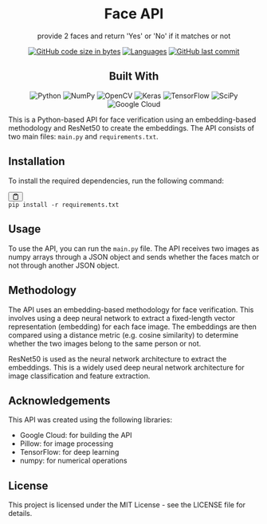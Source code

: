<h1 align=center>Face API</h1>
<p align=center>provide 2 faces and return 'Yes' or 'No' if it matches or not</p>
<div align='center'>
  
[![GitHub code size in bytes](https://img.shields.io/github/languages/code-size/jesherjoshua/faceverificationapi?logo=github&style=for-the-badge)](https://github.com/jesherjoshua/faceverificationapi)
[![Languages](https://img.shields.io/github/languages/count/jesherjoshua/faceverificationapi?style=for-the-badge)](https://github.com/jesherjoshua/faceverificationapi)
[![GitHub last commit](https://img.shields.io/github/last-commit/jesherjoshua/faceverificationapi?style=for-the-badge&logo=git)](https://github.com/jesherjoshua/faceverificationapi)

<h2>Built With</h2>

![Python](https://img.shields.io/badge/python-3670A0?style=for-the-badge&logo=python&logoColor=ffdd54)
![NumPy](https://img.shields.io/badge/Numpy-777BB4?style=for-the-badge&logo=numpy&logoColor=white)
![OpenCV](https://img.shields.io/badge/opencv-%23white.svg?style=for-the-badge&logo=opencv&logoColor=white)
![Keras](https://img.shields.io/badge/Keras-%23D00000.svg?style=for-the-badge&logo=Keras&logoColor=white)
![TensorFlow](https://img.shields.io/badge/TensorFlow-%23FF6F00.svg?style=for-the-badge&logo=TensorFlow&logoColor=white)
![SciPy](https://img.shields.io/badge/SciPy-%230C55A5.svg?style=for-the-badge&logo=scipy&logoColor=%white)
![Google Cloud](https://img.shields.io/badge/GoogleCloud-%234285F4.svg?style=for-the-badge&logo=google-cloud&logoColor=white)
</div>


This is a Python-based API for face verification using an embedding-based methodology and ResNet50 to create the embeddings. The API consists of two main files: `main.py` and `requirements.txt`.

## Installation

To install the required dependencies, run the following command:

<pre><div class="bg-black mb-4 rounded-md"><div class="flex items-center relative text-gray-200 bg-gray-800 px-4 py-2 text-xs font-sans"><button class="flex ml-auto gap-2"><svg stroke="currentColor" fill="none" stroke-width="2" viewBox="0 0 24 24" stroke-linecap="round" stroke-linejoin="round" class="h-4 w-4" height="1em" width="1em" xmlns="http://www.w3.org/2000/svg" data-darkreader-inline-stroke=""><path d="M16 4h2a2 2 0 0 1 2 2v14a2 2 0 0 1-2 2H6a2 2 0 0 1-2-2V6a2 2 0 0 1 2-2h2"></path><rect x="8" y="2" width="8" height="4" rx="1" ry="1"></rect></svg></button></div><div class="p-4 overflow-y-auto"><code class="!whitespace-pre hljs">pip install -r requirements.txt
</code></div></div></pre>

## Usage

To use the API, you can run the `main.py` file. The API receives two images as numpy arrays through a JSON object and sends whether the faces match or not through another JSON object.

## Methodology

The API uses an embedding-based methodology for face verification. This involves using a deep neural network to extract a fixed-length vector representation (embedding) for each face image. The embeddings are then compared using a distance metric (e.g. cosine similarity) to determine whether the two images belong to the same person or not.

ResNet50 is used as the neural network architecture to extract the embeddings. This is a widely used deep neural network architecture for image classification and feature extraction.

## Acknowledgements

This API was created using the following libraries:

* Google Cloud: for building the API
* Pillow: for image processing
* TensorFlow: for deep learning
* numpy: for numerical operations

## License

This project is licensed under the MIT License - see the LICENSE file for details.
